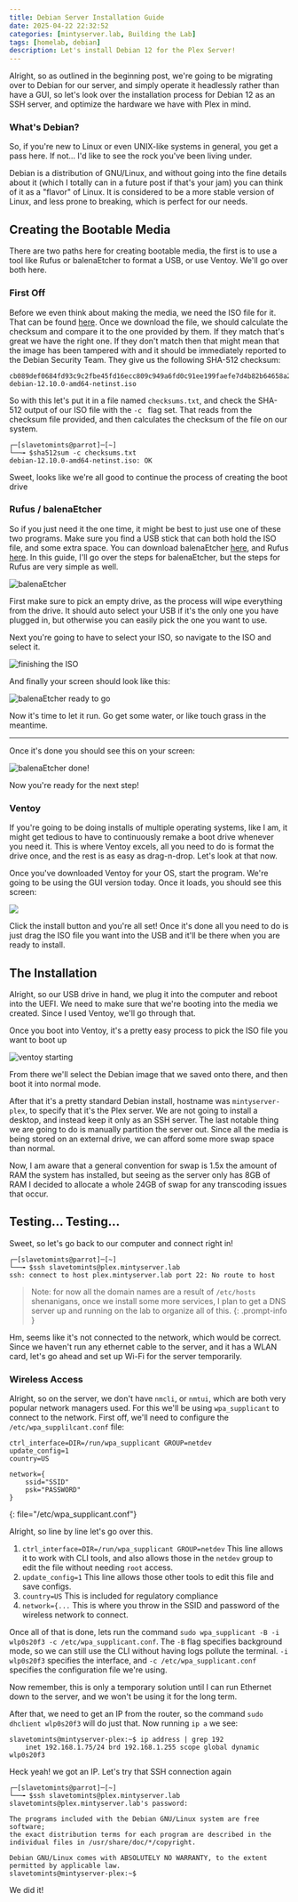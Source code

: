```yaml
---
title: Debian Server Installation Guide
date: 2025-04-22 22:32:52
categories: [mintyserver.lab, Building the Lab]
tags: [homelab, debian]
description: Let's install Debian 12 for the Plex Server!
---
```


Alright, so as outlined in the beginning post, we're going to be migrating over to Debian for our server, and simply operate it headlessly rather than have a GUI, so let's look over the installation process for Debian 12 as an SSH server, and optimize the hardware we have with Plex in mind.

### What's Debian?
So, if you're new to Linux or even UNIX-like systems in general, you get a pass here. If not... I'd like to see the rock you've been living under.

Debian is a distribution of GNU/Linux, and without going into the fine details about it (which I totally can in a future post if that's your jam) you can think of it as a "flavor" of Linux. It is considered to be a more stable version of Linux, and less prone to breaking, which is perfect for our needs.

## Creating the Bootable Media
There are two paths here for creating bootable media, the first is to use a tool like Rufus or balenaEtcher to format a USB, or use Ventoy. We'll go over both here.

### First Off
Before we even think about making the media, we need the ISO file for it. That can be found [here](https://www.debian.org/download). Once we download the file, we should calculate the checksum and compare it to the one provided by them. If they match that's great we have the right one. If they don't match then that might mean that the image has been tampered with and it should be immediately reported to the Debian Security Team. They give us the following SHA-512 checksum:

```plaintext
cb089def0684fd93c9c2fbe45fd16ecc809c949a6fd0c91ee199faefe7d4b82b64658a264a13109d59f1a40ac3080be2f7bd3d8bf3e9cdf509add6d72576a79b  debian-12.10.0-amd64-netinst.iso
```
So with this let's put it in a file named `checksums.txt`, and check the SHA-512 output of our ISO file with the `-c ` flag set. That reads from the checksum file provided, and then calculates the checksum of the file on our system.

```terminal
┌─[slavetomints@parrot]─[~]
└──╼ $sha512sum -c checksums.txt 
debian-12.10.0-amd64-netinst.iso: OK
```

Sweet, looks like we're all good to continue the process of creating the boot drive

### Rufus / balenaEtcher
So if you just need it the one time, it might be best to just use one of these two programs. Make sure you find a USB stick that can both hold the ISO file, and some extra space. You can download balenaEtcher [here](https://etcher.balena.io/), and Rufus [here](https://rufus.ie/en/). In this guide, I'll go over the steps for balenaEtcher, but the steps for Rufus are very simple as well.

![balenaEtcher](/assets/img/mintyserver/balenaEtcher.png)

First make sure to pick an empty drive, as the process will wipe everything from the drive. It should auto select your USB if it's the only one you have plugged in, but otherwise you can easily pick the one you want to use.

Next you're going to have to select your ISO, so navigate to the ISO and select it.

![finishing the ISO](/assets/img/mintyserver/dolphinDebianISO.png)

And finally your screen should look like this:

![balenaEtcher ready to go](/assets/img/mintyserver/balenaReady.png)

Now it's time to let it run. Go get some water, or like touch grass in the meantime.

---

Once it's done you should see this on your screen:

![balenaEtcher done!](/assets/img/mintyserver/balenaDone.png)

Now you're ready for the next step!

### Ventoy

If you're going to be doing installs of multiple operating systems, like I am, it might get tedious to have to continuously remake a boot drive whenever you need it. This is where Ventoy excels, all you need to do is format the drive once, and the rest is as easy as drag-n-drop. Let's look at that now.

Once you've downloaded Ventoy for your OS, start the program. We're going to be using the GUI version today. Once it loads, you should see this screen:

![](/assets/img/mintyserver/ventoyStart.png)

Click the install button and you're all set! Once it's done all you need to do is just drag the ISO file you want into the USB and it'll be there when you are ready to install.

## The Installation
Alright, so our USB drive in hand, we plug it into the computer and reboot into the UEFI. We need to make sure that we're booting into the media we created. Since I used Ventoy, we'll go through that. 

Once you boot into Ventoy, it's a pretty easy process to pick the ISO file you want to boot up

![ventoy starting](/assets/img/mintyserver/ventoyStart.jpeg)

From there we'll select the Debian image that we saved onto there, and then boot it into normal mode.

After that it's a pretty standard Debian install, hostname was `mintyserver-plex`, to specify that it's the Plex server. We are not going to install a desktop, and instead keep it only as an SSH server. The last notable thing we are going to do is manually partition the server out. Since all the media is being stored on an external drive, we can afford some more swap space than normal. 

Now, I am aware that a general convention for swap is 1.5x the amount of RAM the system has installed, but seeing as the server only has 8GB of RAM I decided to allocate a whole 24GB of swap for any transcoding issues that occur. 

## Testing... Testing...
Sweet, so let's go back to our computer and connect right in!

```terminal
┌─[slavetomints@parrot]─[~]
└──╼ $ssh slavetomints@plex.mintyserver.lab 
ssh: connect to host plex.mintyserver.lab port 22: No route to host
```

> Note: for now all the domain names are a result of `/etc/hosts` shenanigans, once we install some more services, I plan to get a DNS server up and running on the lab to organize all of this.
{: .prompt-info }

Hm, seems like it's not connected to the network, which would be correct. Since we haven't run any ethernet cable to the server, and it has a WLAN card, let's go ahead and set up Wi-Fi for the server temporarily.

### Wireless Access
Alright, so on the server, we don't have `nmcli`, or `nmtui`, which are both very popular network managers used. For this we'll be using `wpa_supplicant` to connect to the network. First off, we'll need to configure the `/etc/wpa_supplilcant.conf` file:

```plaintext
ctrl_interface=DIR=/run/wpa_supplicant GROUP=netdev
update_config=1
country=US

network={
    ssid="SSID"
    psk="PASSWORD"
}
```
{: file="/etc/wpa_supplicant.conf"}

Alright, so line by line let's go over this. 

1. `ctrl_interface=DIR=/run/wpa_supplicant GROUP=netdev`
This line allows it to work with CLI tools, and also allows those in the `netdev` group to edit the file without needing `root` access. 
2.  `update_config=1`
This line allows those other tools to edit this file and save configs.
3.  `country=US`
This is included for regulatory compliance
4. `network={...`
This is where you throw in the SSID and password of the wireless network to connect.


Once all of that is done, lets run the command `sudo wpa_supplicant -B -i wlp0s20f3 -c /etc/wpa_supplicant.conf`. The `-B` flag specifies background mode, so we can still use the CLI without having logs pollute the terminal. `-i wlp0s20f3` specifies the interface, and `-c /etc/wpa_supplicant.conf` specifies the configuration file we're using.

Now remember, this is only a temporary solution until I can run Ethernet down to the server, and we won't be using it for the long term.

After that, we need to get an IP from the router, so the command `sudo dhclient wlp0s20f3` will do just that. Now running `ip a` we see:

```terminal
slavetomints@mintyserver-plex:~$ ip address | grep 192
    inet 192.168.1.75/24 brd 192.168.1.255 scope global dynamic wlp0s20f3
```

Heck yeah! we got an IP. Let's try that SSH connection again

```terminal
┌─[slavetomints@parrot]─[~]
└──╼ $ssh slavetomints@plex.mintyserver.lab 
slavetomints@plex.mintyserver.lab's password: 

The programs included with the Debian GNU/Linux system are free software;
the exact distribution terms for each program are described in the
individual files in /usr/share/doc/*/copyright.

Debian GNU/Linux comes with ABSOLUTELY NO WARRANTY, to the extent
permitted by applicable law.
slavetomints@mintyserver-plex:~$ 
```

We did it!
